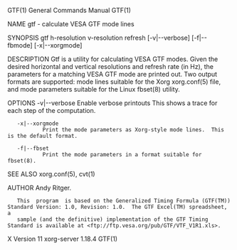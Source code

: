 GTF(1)                                                        General Commands Manual                                                       GTF(1)

NAME
       gtf - calculate VESA GTF mode lines

SYNOPSIS
       gtf h-resolution v-resolution refresh [-v|--verbose] [-f|--fbmode] [-x|--xorgmode]

DESCRIPTION
       Gtf  is  a  utility  for  calculating  VESA GTF modes.  Given the desired horizontal and vertical resolutions and refresh rate (in Hz), the
       parameters for a matching VESA GTF mode are printed out.  Two output formats are supported: mode lines suitable for the  Xorg  xorg.conf(5)
       file, and mode parameters suitable for the Linux fbset(8) utility.

OPTIONS
       -v|--verbose
               Enable verbose printouts  This shows a trace for each step of the computation.

       -x|--xorgmode
               Print the mode parameters as Xorg-style mode lines.  This is the default format.

       -f|--fbset
               Print the mode parameters in a format suitable for fbset(8).

SEE ALSO
       xorg.conf(5), cvt(1)

AUTHOR
       Andy Ritger.

       This  program  is based on the Generalized Timing Formula (GTF(TM)) Standard Version: 1.0, Revision: 1.0.  The GTF Excel(TM) spreadsheet, a
       sample (and the definitive) implementation of the GTF Timing Standard is available at <ftp://ftp.vesa.org/pub/GTF/VTF_V1R1.xls>.

X Version 11                                                    xorg-server 1.18.4                                                          GTF(1)

